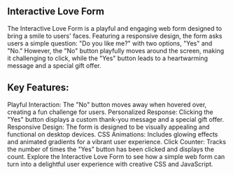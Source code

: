 ## Interactive Love Form

The Interactive Love Form is a playful and engaging web form designed to bring a smile to users' faces. Featuring a responsive design, the form asks users a simple question: "Do you like me?" with two options, "Yes" and "No." However, the "No" button playfully moves around the screen, making it challenging to click, while the "Yes" button leads to a heartwarming message and a special gift offer.

## Key Features:

Playful Interaction: The "No" button moves away when hovered over, creating a fun challenge for users.
Personalized Response: Clicking the "Yes" button displays a custom thank-you message and a special gift offer.
Responsive Design: The form is designed to be visually appealing and functional on desktop devices.
CSS Animations: Includes glowing effects and animated gradients for a vibrant user experience.
Click Counter: Tracks the number of times the "Yes" button has been clicked and displays the count.
Explore the Interactive Love Form to see how a simple web form can turn into a delightful user experience with creative CSS and JavaScript.
